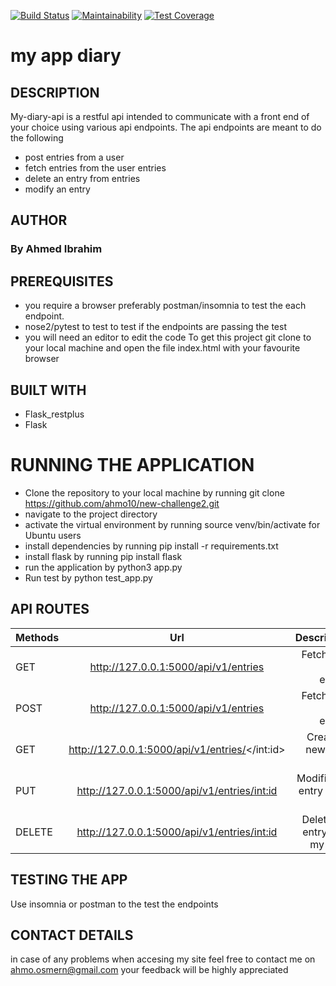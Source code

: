 [![Build Status](https://travis-ci.org/ahmo10/new-challenge2.svg?branch=dev)](https://travis-ci.org/ahmo10/new-challenge2) [![Maintainability](https://api.codeclimate.com/v1/badges/a99a88d28ad37a79dbf6/maintainability)](https://codeclimate.com/github/codeclimate/codeclimate/maintainability) [![Test Coverage](https://api.codeclimate.com/v1/badges/a99a88d28ad37a79dbf6/test_coverage)](https://codeclimate.com/github/codeclimate/codeclimate/test_coverage)
# my app diary

## DESCRIPTION
My-diary-api is a restful api intended to communicate with a front end of your choice using various api endpoints. The api endpoints are meant to do the following

- post entries from a user
- fetch entries from the user entries
- delete an entry from entries
- modify an entry

## AUTHOR
### By Ahmed Ibrahim
## PREREQUISITES
- you require a browser preferably postman/insomnia to test the each endpoint.
- nose2/pytest to test to test if the endpoints are passing the test
- you will need an editor to edit the code
To get this project git clone to your local machine and open the file index.html with your favourite browser
## BUILT WITH
- Flask_restplus
- Flask

# RUNNING THE APPLICATION 
- Clone the repository to your local machine by running  git clone https://github.com/ahmo10/new-challenge2.git 
- navigate to the project directory
- activate the virtual environment by running source venv/bin/activate for Ubuntu users
- install dependencies by running pip install -r requirements.txt
- install flask by running pip install flask
- run the application by python3 app.py 
- Run test by python test_app.py 

## API ROUTES


| Methods        | Url          | Description |
| ------------- |:-------------:| -----:|
| GET     |http://127.0.0.1:5000/api/v1/entries   |  Fetches all diary entries |          
| POST    |http://127.0.0.1:5000/api/v1/entries |  Fetches all diary entries    |
| GET    |http://127.0.0.1:5000/api/v1/entries/</int:id>   |  Creates a new diary entry       |
| PUT     | http://127.0.0.1:5000/api/v1/entries/<int:id>  |   Modifies an entry in the diary       |
| DELETE  | http://127.0.0.1:5000/api/v1/entries/<int:id>  |   Deletes an entry from my Diary |


## TESTING THE APP
Use insomnia or postman to the test the endpoints 

## CONTACT DETAILS
in case of any problems when accesing my site feel free to contact me on ahmo.osmern@gmail.com your feedback will be highly appreciated


